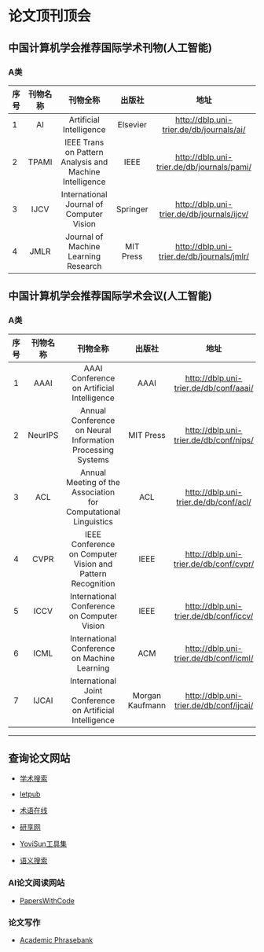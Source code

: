 # 论文顶刊顶会

## 中国计算机学会推荐国际学术刊物(人工智能)

### A类

| 序号 | 刊物名称 |                        刊物全称                         |  出版社   |                    地址                    |
| ---- | :------: | :-----------------------------------------------------: | :-------: | :----------------------------------------: |
| 1    |    AI    |                 Artificial Intelligence                 | Elsevier  |  http://dblp.uni-trier.de/db/journals/ai/  |
| 2    |  TPAMI   | IEEE Trans on Pattern Analysis and Machine Intelligence |   IEEE    | http://dblp.uni-trier.de/db/journals/pami/ |
| 3    |   IJCV   |        International Journal of Computer Vision         | Springer  | http://dblp.uni-trier.de/db/journals/ijcv/ |
| 4    |   JMLR   |          Journal of Machine Learning Research           | MIT Press | http://dblp.uni-trier.de/db/journals/jmlr/ |



## 中国计算机学会推荐国际学术会议(人工智能)

### A类

| 序号 | 刊物名称 |                           刊物全称                           |     出版社      |                  地址                   |
| :--: | :------: | :----------------------------------------------------------: | :-------------: | :-------------------------------------: |
|  1   |   AAAI   |          AAAI Conference on Artificial Intelligence          |      AAAI       | http://dblp.uni-trier.de/db/conf/aaai/  |
|  2   | NeurIPS  |  Annual Conference on Neural Information Processing Systems  |    MIT Press    | http://dblp.uni-trier.de/db/conf/nips/  |
|  3   |   ACL    | Annual Meeting of the Association for Computational Linguistics |       ACL       |  http://dblp.uni-trier.de/db/conf/acl/  |
|  4   |   CVPR   |  IEEE Conference on Computer Vision and Pattern Recognition  |      IEEE       | http://dblp.uni-trier.de/db/conf/cvpr/  |
|  5   |   ICCV   |         International Conference on Computer Vision          |      IEEE       | http://dblp.uni-trier.de/db/conf/iccv/  |
|  6   |   ICML   |         International Conference on Machine Learning         |       ACM       | http://dblp.uni-trier.de/db/conf/icml/  |
|  7   |  IJCAI   |  International Joint Conference on Artificial Intelligence   | Morgan Kaufmann | http://dblp.uni-trier.de/db/conf/ijcai/ |

------------------------------------------------
## 查询论文网站

- [学术搜索](https://scholar.chongbuluo.com)

- [letpub](https://www.letpub.com.cn/index.php?page=journalapp)
- [术语在线](https://www.termonline.cn/index)
- [研享网](https://www.academicshare.cn)
- [YoviSun工具集](https://tool.yovisun.com/scihub/)
- [语义搜索](https://www.semanticscholar.org)

### AI论文阅读网站

- [PapersWithCode](https://paperswithcode.com)

### 论文写作

- [Academic Phrasebank](https://www.phrasebank.manchester.ac.uk)
